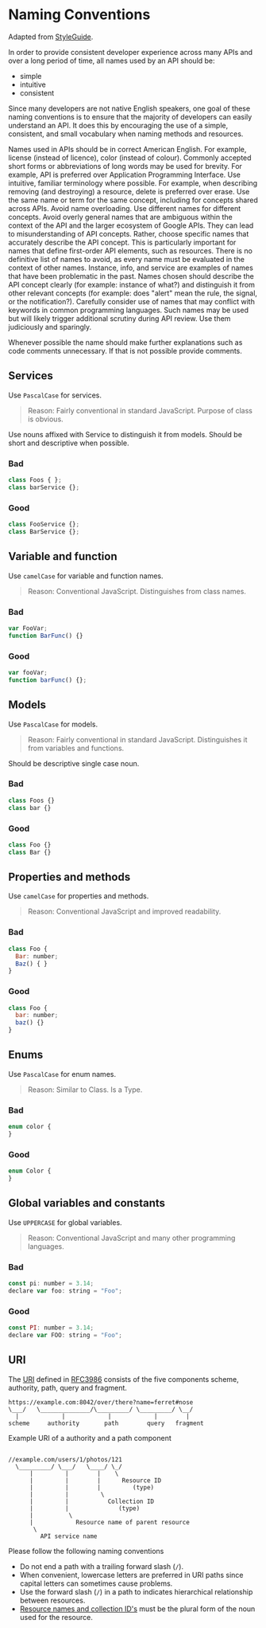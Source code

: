 # Naming Conventions

Adapted from [StyleGuide].

In order to provide consistent developer experience across many APIs and over a long period of time, all names used by an API should be:

* simple
* intuitive
* consistent

Since many developers are not native English speakers, one goal of these naming conventions is to ensure that the majority of developers can easily understand an API. It does this by encouraging the use of a simple, consistent, and small vocabulary when naming methods and resources.

Names used in APIs should be in correct American English. For example, license (instead of licence), color (instead of colour).
Commonly accepted short forms or abbreviations of long words may be used for brevity. For example, API is preferred over Application Programming Interface.
Use intuitive, familiar terminology where possible. For example, when describing removing (and destroying) a resource, delete is preferred over erase.
Use the same name or term for the same concept, including for concepts shared across APIs.
Avoid name overloading. Use different names for different concepts.
Avoid overly general names that are ambiguous within the context of the API and the larger ecosystem of Google APIs. They can lead to misunderstanding of API concepts. Rather, choose specific names that accurately describe the API concept. This is particularly important for names that define first-order API elements, such as resources. There is no definitive list of names to avoid, as every name must be evaluated in the context of other names. Instance, info, and service are examples of names that have been problematic in the past. Names chosen should describe the API concept clearly (for example: instance of what?) and distinguish it from other relevant concepts (for example: does "alert" mean the rule, the signal, or the notification?).
Carefully consider use of names that may conflict with keywords in common programming languages. Such names may be used but will likely trigger additional scrutiny during API review. Use them judiciously and sparingly.

Whenever possible the name should make further explanations such as code comments unnecessary. If that is not possible provide comments.

## Services
Use ```PascalCase``` for services.
> Reason: Fairly conventional in standard JavaScript. Purpose of class is obvious.

Use nouns affixed with Service to distinguish it from models. Should be short and descriptive when possible.

### Bad
```javascript
class Foos { };
class barService {};
```

### Good
```javascript
class FooService {};
class BarService {};
```

## Variable and function
Use ```camelCase``` for variable and function names.
> Reason: Conventional JavaScript. Distinguishes from class names.

### Bad
```javascript
var FooVar;
function BarFunc() {}
```

### Good
```javascript
var fooVar;
function barFunc() {};
```

## Models
Use ```PascalCase``` for models.
> Reason: Fairly conventional in standard JavaScript. Distinguishes it from variables and functions.

Should be descriptive single case noun.

### Bad
```javascript
class Foos {}
class bar {}
```

### Good
```javascript
class Foo {}
class Bar {}
```

## Properties and methods
Use ```camelCase``` for properties and methods.
> Reason: Conventional JavaScript and improved readability.

### Bad
```javascript
class Foo {
  Bar: number;
  Baz() { }
}
```

### Good
```javascript
class Foo {
  bar: number;
  baz() {}
}
```

## Enums
Use ```PascalCase``` for enum names.
> Reason: Similar to Class. Is a Type.

### Bad
```javascript
enum color {
}
```

### Good
```javascript
enum Color {
}
```

## Global variables and constants
Use ```UPPERCASE``` for global variables.
> Reason: Conventional JavaScript and many other programming languages.

### Bad
```javascript
const pi: number = 3.14;
declare var foo: string = "Foo";
```

### Good
```javascript
const PI: number = 3.14;
declare var FOO: string = "Foo";
```

## URI 
The [URI] defined in [RFC3986] consists of the five components scheme, 
authority, path, query and fragment.

```
https://example.com:8042/over/there?name=ferret#nose
\___/   \______________/\_________/ \_________/ \__/
  |            |            |            |        |
scheme     authority       path        query   fragment
```

Example URI of a authority and a path component 
```

//example.com/users/1/photos/121
  \_________/ \___/   \____/ \_/
      |         |        |    \
      |         |        |      Resource ID 
      |         |        |         (type)   
      |         |         \ 
      |         |           Collection ID
      |         |              (type)
      |          \     
      |            Resource name of parent resource
       \            
         API service name     
```
Please follow the following naming conventions
 - Do not end a path with a trailing forward slash (`/`).
 - When convenient, lowercase letters are preferred in URI paths since capital
   letters can sometimes cause problems.
 - Use the forward slash (`/`) in a path to indicates hierarchical relationship 
   between resources.
 - [Resource names and collection ID's] must be the plural form of the noun used 
   for the resource.

[StyleGuide]: https://basarat.gitbook.io/typescript/styleguide
[URI]: https://en.wikipedia.org/wiki/Uniform_Resource_Identifier
[RFC3986]: https://tools.ietf.org/html/rfc3986
[Resource names and Collection ID's]: https://github.com/island-is/handbook/blob/feature/add-api-design-guide-structure/docs/api-design-guide/design-principles/resource-oriented-design.md#user-content-resources